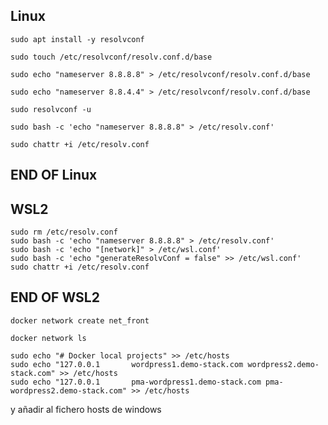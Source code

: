 ## Linux
```
sudo apt install -y resolvconf
```
```
sudo touch /etc/resolvconf/resolv.conf.d/base
```
```
sudo echo "nameserver 8.8.8.8" > /etc/resolvconf/resolv.conf.d/base
```
```
sudo echo "nameserver 8.8.4.4" > /etc/resolvconf/resolv.conf.d/base
```
```
sudo resolvconf -u
```
```
sudo bash -c 'echo "nameserver 8.8.8.8" > /etc/resolv.conf'
```
```
sudo chattr +i /etc/resolv.conf
```
## END OF Linux
## WSL2
```
sudo rm /etc/resolv.conf
sudo bash -c 'echo "nameserver 8.8.8.8" > /etc/resolv.conf'
sudo bash -c 'echo "[network]" > /etc/wsl.conf'
sudo bash -c 'echo "generateResolvConf = false" >> /etc/wsl.conf'
sudo chattr +i /etc/resolv.conf
```
## END OF WSL2

```
docker network create net_front
```
```
docker network ls
```
```
sudo echo "# Docker local projects" >> /etc/hosts
sudo echo "127.0.0.1       wordpress1.demo-stack.com wordpress2.demo-stack.com" >> /etc/hosts
sudo echo "127.0.0.1       pma-wordpress1.demo-stack.com pma-wordpress2.demo-stack.com" >> /etc/hosts
```
y añadir al fichero hosts de windows
